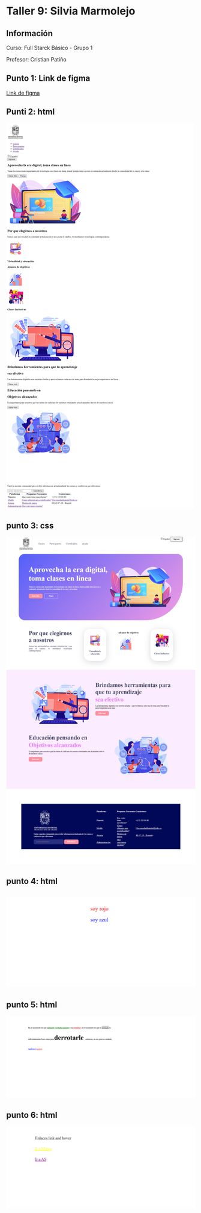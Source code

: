 <h1>Taller 9: Silvia Marmolejo</h1>

<h2>Información</h2>
<p>Curso: Full Starck Básico - Grupo 1</p>
<p>Profesor: Cristian Patiño</p>

<h2>Punto 1: Link de figma</h2>
<a href="https://www.figma.com/file/ffE2jKaRmWRNXCfLlhhEkz/silvia-marmolejo-figma-excer?type=design&node-id=0%3A1&t=8WqlVWDdvolgY4xU-1">Link de figma</a>

<h2>Punti 2: html</h2>
<img src="./public/images/html.png.png" alt="html">

<h2>punto 3: css</h2>
<img src="./public/images/css.png" 
alt="css">

<h2>punto 4: html<h2>
<img src="./public/images/screencapture-file-C-Users-Diego-Alexander-OneDrive-Escritorio-TALLER-punto-4-public-index-html-2023-07-08-09_58_00.png" alt="html">

<h2>punto 5: html</h2>
<img src="./public/images/screencapture-file-C-Users-Diego-Alexander-OneDrive-Escritorio-TALLER-punto-5-public-index-html-2023-07-08-11_17_09.png" atl="html">

<h2>punto 6: html</h2>
<img src="./public/images/screencapture-file-C-Users-Diego-Alexander-OneDrive-Escritorio-TALLER-punto-6-public-indesx-html-2023-07-08-11_40_35.png"
atl="html">